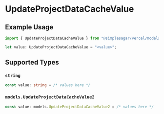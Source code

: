 # UpdateProjectDataCacheValue

## Example Usage

```typescript
import { UpdateProjectDataCacheValue } from "@simplesagar/vercel/models/updateprojectdatacacheop.js";

let value: UpdateProjectDataCacheValue = "<value>";
```

## Supported Types

### `string`

```typescript
const value: string = /* values here */
```

### `models.UpdateProjectDataCacheValue2`

```typescript
const value: models.UpdateProjectDataCacheValue2 = /* values here */
```

